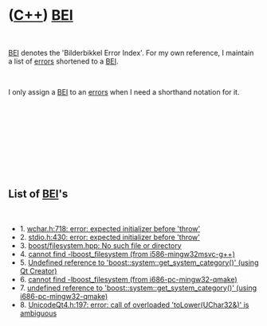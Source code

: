 



 

 

 

 

 

([C++](Cpp.md)) [BEI](CppBei.md)
==================================

 

[BEI](CppBei.md) denotes the 'Bilderbikkel Error Index'. For my own
reference, I maintain a list of [errors](CppError.md) shortened to a
[BEI](CppBei.md).

 

I only assign a [BEI](CppBei.md) to an [errors](CppError.md) when I
need a shorthand notation for it.

 

 

 

 

 

List of [BEI](CppBei.md)'s
---------------------------

 

-   1\. [wchar.h:718: error: expected initializer before
    'throw'](CppCompileErrorWcharHexpectedInitializerBeforeThrow.md)
-   2\. [stdio.h:430: error: expected initializer before
    'throw'](CppCompileErrorStdioHexpectedInitializerBeforeThrow.md)
-   3\. [boost/filesystem.hpp: No such file or
    directory](CppCompileErrorBoostFilesystemHppNoSuchFileOrDirectory.md)
-   4\. [cannot find -lboost\_filesystem
    (from i586-mingw32msvc-g++)](CppLinkErrorCannotFindBoost_filesystemI586-mingw32msvc-gpp.md)
-   5\. [Undefined reference to 'boost::system::get\_system\_category()'
    (using
    Qt Creator)](CppLinkErrorUndefinedReferenceToBoostSystemGet_system_categoryQtCreator.md)
-   6\. [cannot find -lboost\_filesystem
    (from i686-pc-mingw32-qmake)](CppLinkErrorCannotFindBoost_filesystemI686-pc-mingw32-qmake.md)
-   7\. [undefined reference to 'boost::system::get\_system\_category()'
    (using i686-pc-mingw32-qmake)](CppLinkErrorUndefinedReferenceToBoostSystemGet_system_categoryI686-pc-mingw32-qmake.md)
-   8\. [UnicodeQt4.h:197: error: call of overloaded 'toLower(UChar32&)' is
    ambiguous](CppCompileErrorUnicodeQt4H197Error.md)

 

 

 

 

 





 



